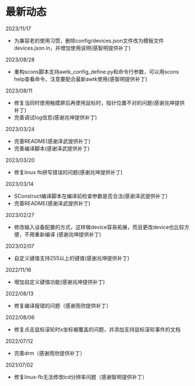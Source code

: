 # 最新动态

2023/11/17
  * 为兼容老的使用习惯，删除config/devices.json文件改为模板文件devices.json.in，并增加使用说明(感智明提供补丁)

2023/08/28
  * 重构scons脚本支持awtk_config_define.py和命令行参数，可以用scons help查看命令，注意要配合最新awtk使用(感智明提供补丁)

2023/08/11
  * 修复当同时使用触摸屏后再使用鼠标时，指针位置不对的问题(感谢兆坤提供补丁)
  * 完善调试log信息(感谢兆坤提供补丁)

2023/03/24
  * 完善README(感谢泽武提供补丁)
  * 完善编译脚本(感谢泽武提供补丁)

2023/03/20
  * 修复linux fb拼写错误的问题(感谢兆坤提供补丁)

2023/03/14
  * SConstruct编译脚本在编译前检查参数是否合法(感谢泽武提供补丁)
  * 完善README(感谢泽武提供补丁)

2023/02/27
  * 修改输入设备配置的方式，这样做device容易拓展，而且更改device也比较方便，不用重新编译 (感谢兆坤提供补丁)

2023/02/07
  * 自定义键值支持255以上的键值(感谢兆坤提供补丁)

2022/11/16
  * 增加自定义键值功能(感谢兆坤提供补丁)

2022/08/13
  * 修复编译报错的问题（感谢雨欣提供补丁）

2022/08/06
  * 修复点击鼠标滚轮时x坐标被覆盖的问题，并添加支持鼠标滚轮事件的文档

2022/07/12
  * 完善drm（感谢雨欣提供补丁）

2021/07/02
 * 修复linux-fb无法修改lcd分辨率问题（感谢智明提供补丁）
